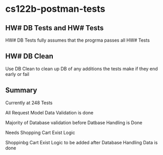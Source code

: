 # cs122b-postman-tests


## HW# DB Tests and HW# Tests

HW# DB Tests fully assumes that the progrma passes all HW# Tests

## HW# DB Clean

Use DB Clean to clean up DB of any additions the tests make if they end early or fail

## Summary

Currently at 248 Tests

All Request Model Data Validation is done

Majority of Database validation before Datbase Handling is Done

  Needs Shopping Cart Exist Logic
  
  Shoppinbg Cart Exist Logic to be added after Database Handling Data is done
